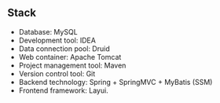 
## Stack

- Database: MySQL
- Development tool: IDEA
- Data connection pool: Druid
- Web container: Apache Tomcat
- Project management tool: Maven
- Version control tool: Git
- Backend technology: Spring + SpringMVC + MyBatis (SSM)
- Frontend framework: Layui.







